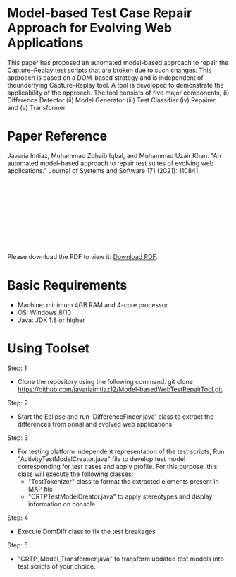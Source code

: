# Model-based Test Case Repair Approach for Evolving Web Applications

This paper has proposed an automated model-based approach to repair the Capture–Replay test scripts that are broken due to such changes. This approach is based on a DOM-based strategy and is independent of theunderlying Capture–Replay tool. A tool is developed to demonstrate the applicability of the approach. The tool consists of five major components, (i) Difference Detector (ii) Model Generator (iii) Test Classifier (iv) Repairer, and (v) Transformer

# Paper Reference
Javaria Imtiaz, Muhammad Zohaib Iqbal, and Muhammad Uzair Khan. "An automated model-based approach to repair test suites of evolving web applications." Journal of Systems and Software 171 (2021): 110841.



<object data="http://yoursite.com/the.pdf" type="application/pdf" width="750px" height="750px">
    <embed src="http://yoursite.com/the.pdf" type="application/pdf">
        <p> Please download the PDF to view it: <a href="https://github.com/javariaimtiaz12/Model-basedWebTestRepairTool/blob/master/JSS_TestingMethodogyforEvolvingWebApplication.pdf">Download PDF</a>.</p>
    </embed>
</object>

# Basic Requirements

- Machine: minimum 4GB RAM and 4-core processor
- OS: Windows 8/10
- Java: JDK 1.8 or higher
  
 # Using Toolset
 
Step: 1
 
  - Clone the repository using the following command.
    git clone https://github.com/javariaimtiaz12/Model-basedWebTestRepairTool.git

Step: 2
 
   - Start the Eclipse and run 'DifferenceFinder.java' class to extract the differences from orinal and evolved web applications.
 
Step: 3

-  For testing platform independent representation of the test scripts, Run "ActivityTestModelCreator.java" file to develop test model corresponding for test cases and apply profile. For this purpose, this class will execute the following classes:
    -  "TestTokenizer" class to format the extracted elements present in MAP file
    -  "CRTPTestModelCreator.java" to apply stereotypes and display information on console
    
Step: 4 
 -  Execute DomDiff class to fix the test breakages
 
Step: 5
 -  "CRTP_Model_Transformer.java" to transform updated test models into test scripts of your choice.


